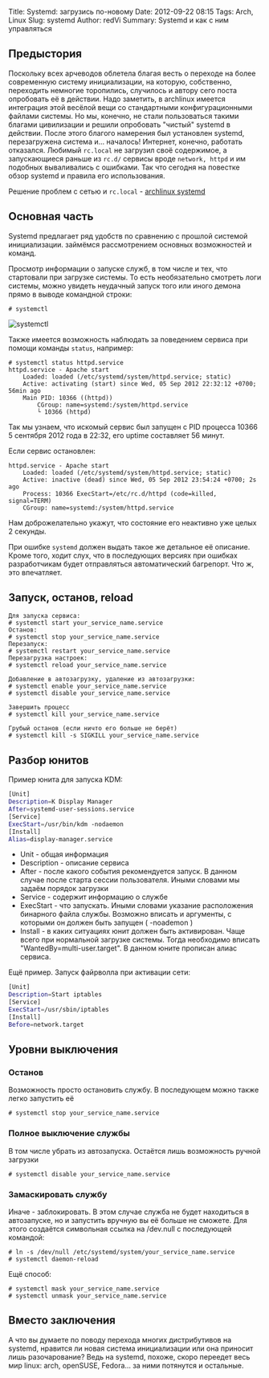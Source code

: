 Title: Systemd: загрузись по-новому
Date: 2012-09-22 08:15
Tags: Arch, Linux
Slug: systemd
Author: redVi
Summary: Systemd и как с ним управляться

## Предыстория

Поскольку всех арчеводов облетела благая весть о переходе на более современную систему инициализации, на которую, собственно, переходить немногие торопились, случилось и автору сего поста опробовать её в действии. Надо заметить, в archlinux имеется интеграция этой весёлой вещи со стандартными конфигурационными файлами системы. Но мы, конечно, не стали пользоваться такими благами цивилизации и решили опробовать "чистый" systemd в действии. После этого благого намерения был установлен systemd, перезагружена система и... началось! Интернет, конечно, работать отказался. Любимый `rc.local` не загрузил своё содержимое, а запускающиеся раньше из `rc.d/` сервисы вроде `network, httpd` и им подобных вываливались с ошибками. Так что сегодня на повестке обзор systemd и правила его использования.

Решение проблем с сетью и `rc.local` - [archlinux systemd](http://www.unix-lab.org/posts/arch-settings/)

## Основная часть

Systemd предлагает ряд удобств по сравнению с прошлой системой инициализации. займёмся рассмотрением основных возможностей и команд.

Просмотр информации о запуске служб, в том числе и тех, что стартовали при загрузке системы. То есть необязательно смотреть логи системы, можно увидеть неудачный запуск того или иного демона прямо в выводе командной строки:

```console
# systemctl
```

![systemctl](http://4.bp.blogspot.com/-YnJckgoRAa8/UEd8zu46M0I/AAAAAAAABZk/jbVeiOBIQaM/s1600/systemctl.png)

Также имеется возможность наблюдать за поведением сервиса при помощи команды `status`, например:

```console
# systemctl status httpd.service
httpd.service - Apache start
    Loaded: loaded (/etc/systemd/system/httpd.service; static)
    Active: activating (start) since Wed, 05 Sep 2012 22:32:12 +0700; 56min ago
    Main PID: 10366 ((httpd))
        CGroup: name=systemd:/system/httpd.service
        └ 10366 (httpd)
```

Так мы узнаем, что искомый сервис был запущен  с PID процесса 10366 5 сентября 2012 года в 22:32, его uptime составляет 56 минут.

Если сервис остановлен:

```
httpd.service - Apache start
    Loaded: loaded (/etc/systemd/system/httpd.service; static)
    Active: inactive (dead) since Wed, 05 Sep 2012 23:54:24 +0700; 2s ago
    Process: 10366 ExecStart=/etc/rc.d/httpd (code=killed, signal=TERM)
    CGroup: name=systemd:/system/httpd.service
```

Нам доброжелательно укажут, что состояние его неактивно уже целых 2 секунды.

При ошибке `systemd` должен выдать такое же детальное её описание. Кроме того, ходит слух, что в последующих версиях при ошибках разработчикам будет отправляться автоматический багрепорт. Что ж, это впечатляет.

## Запуск, останов, reload

```console
Для запуска сервиса:
# systemctl start your_service_name.service
Останов:
# systemctl stop your_service_name.service
Перезапуск:
# systemctl restart your_service_name.service
Перезагрузка настроек:
# systemctl reload your_service_name.service

Добавление в автозагрузку, удаление из автозагрузки:
# systemctl enable your_service_name.service
# systemctl disable your_service_name.service

Завершить процесс
# systemctl kill your_service_name.service

Грубый останов (если ничто его больше не берёт)
# systemctl kill -s SIGKILL your_service_name.service
```

## Разбор юнитов

Пример юнита для запуска KDM:

```sh
[Unit]
Description=K Display Manager
After=systemd-user-sessions.service
[Service]
ExecStart=/usr/bin/kdm -nodaemon
[Install]
Alias=display-manager.service
```

- Unit - общая информация
- Description - описание сервиса
- After - после какого события рекомендуется запуск. В данном случае после старта сессии пользователя. Иными словами мы задаём порядок загрузки
- Service - содержит информацию о службе
- ExecStart - что запускать. Иными словами указание расположения бинарного файла службы. Возможно вписать и аргументы, с которыми он должен быть запущен ( -noademon )
- Install - в каких ситуациях юнит должен быть активирован. Чаще всего при нормальной загрузке системы. Тогда необходимо вписать "WantedBy=multi-user.target". В данном юните прописан алиас сервиса.

Ещё пример. Запуск файрволла при активации сети:

```sh
[Unit]
Description=Start iptables
[Service]
ExecStart=/usr/sbin/iptables
[Install]
Before=network.target
```

## Уровни выключения

### Останов

Возможность просто остановить службу. В последующем можно также легко запустить её

```console
# systemctl stop your_service_name.service
```

### Полное выключение службы

В том числе убрать из автозапуска. Остаётся лишь возможность ручной загрузки

```console
# systemctl disable your_service_name.service
```

### Замаскировать службу

Иначе - заблокировать. В этом случае служба не будет находиться в автозапуске, но и запустить вручную вы её больше не сможете. Для этого создаётся символьная ссылка на /dev.null с последующей командой:

```console
# ln -s /dev/null /etc/systemd/system/your_service_name.service
# systemctl daemon-reload
```

Ещё способ:

```console
# systemctl mask your_service_name.service
# systemctl unmask your_service_name.service
```

## Вместо заключения

А что вы думаете по поводу перехода многих дистрибутивов на systemd, нравится ли новая система инициализации или она приносит лишь разочарование? Ведь на systemd, похоже, скоро переедет весь мир linux: arch, openSUSE, Fedora... за ними потянутся и остальные.
